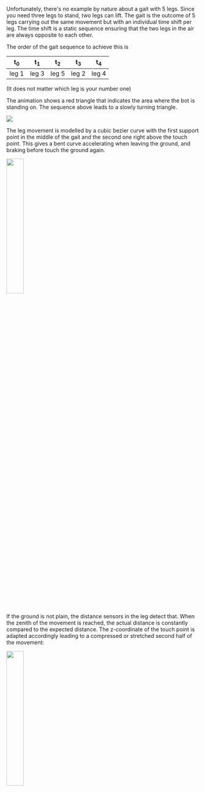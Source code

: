Unfortunately, there's no example by nature about a gait with 5 legs. Since you need three legs to stand, two legs can lift. The gait is the outcome of 5 legs carrying out the same movement but with an individual time shift per leg. The time shift is a static sequence ensuring that the two legs in the air are always opposite to each other. 

The order of the gait sequence to achieve this is 

| t<sub>0</sub>| t<sub>1</sub> | t<sub>2</sub>| t<sub>3</sub>  | t<sub>4</sub>  |
|------------  | --------------| ------------ | -------------- | -------------- | 
| leg 1        | leg 3         | leg 5        | leg 2          | leg 4          |


(It does not matter which leg is your number one)

The animation shows a red triangle that indicates the area where the bot is standing on. The sequence above leads to a slowly turning triangle.

<img src="../videos/gaittimeshift.gif"/>


The leg movement is modelled by a cubic bezier curve with the first support point in the middle of the gait and the second one right above the touch point. This gives a bent curve accelerating when leaving the ground, and braking before touch the ground again.

<img width="30%" src="../images/leg-movement.png"/>

If the ground is not plain, the distance sensors in the leg detect that. When the zenith of the movement is reached, the actual distance is constantly compared to the expected distance. The z-coordinate of the touch point is adapted accordingly leading to a compressed or stretched second half of the movement:

<img width="30%" src="../images/leg-movement-terrain.png"/>
